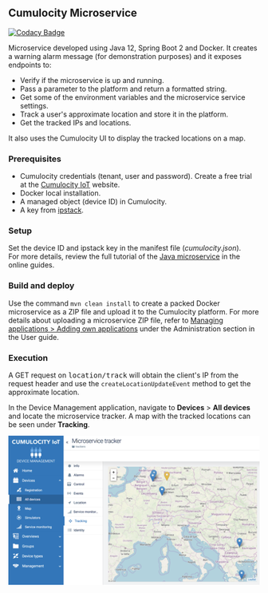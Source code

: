 ## Cumulocity Microservice

[![Codacy Badge](https://api.codacy.com/project/badge/Grade/cde81efa69e5441eba00cd725d9c7bcd)](https://app.codacy.com/app/manasesjesus/c8y_hw_microservice_java?utm_source=github.com&utm_medium=referral&utm_content=manasesjesus/c8y_hw_microservice_java&utm_campaign=Badge_Grade_Dashboard)

Microservice developed using Java 12, Spring Boot 2 and Docker.
It creates a warning alarm message (for demonstration purposes) and it exposes endpoints to:

*   Verify if the microservice is up and running.
*   Pass a parameter to the platform and return a formatted string.
*   Get some of the environment variables and the microservice service settings.
*   Track a user's approximate location and store it in the platform.
*   Get the tracked IPs and locations.

It also uses the Cumulocity UI to display the tracked locations on a map.

### Prerequisites

*   Cumulocity credentials (tenant, user and password). Create a free trial at the [Cumulocity IoT](https://cumulocity.com/) website.
*   Docker local installation.
*   A managed object (device ID) in Cumulocity.
*   A key from [ipstack](https://ipstack.com).

### Setup

Set the device ID and ipstack key in the manifest file (_cumulocity.json_).<br>
For more details, review the full tutorial of the [Java microservice](https://cumulocity.com/guides/microservice-sdk/http/#microservice-java) in the online guides.

### Build and deploy

Use the command `mvn clean install` to create a packed Docker microservice as a ZIP file and upload it to the Cumulocity platform. For more details about uploading a microservice ZIP file, refer to [Managing applications > Adding own applications](/guides/users-guide/administration#adding-applications) under the Administration section in the User guide.

### Execution

A GET request on <kbd>location/track</kbd> will obtain the client's IP from the request header and use the `createLocationUpdateEvent` method to get the approximate location.

In the Device Management application, navigate to **Devices** > **All devices** and locate the microservice tracker. A map with the tracked locations can be seen under **Tracking**.

![Microservice tracking](ms-tracking-map.png)

